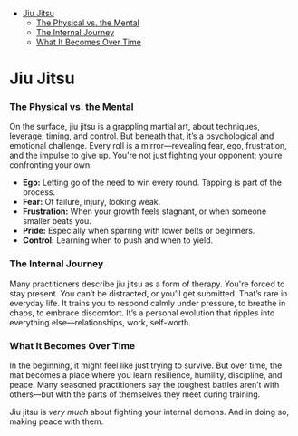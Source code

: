 - [Jiu Jitsu](#jiu-jitsu)
    - [The Physical vs. the Mental](#the-physical-vs-the-mental)
    - [The Internal Journey](#the-internal-journey)
    - [What It Becomes Over Time](#what-it-becomes-over-time)

# Jiu Jitsu

### The Physical vs. the Mental

On the surface, jiu jitsu is a grappling martial art, about techniques, leverage, timing, and control. But beneath that, it’s a psychological and emotional challenge. Every roll is a mirror—revealing fear, ego, frustration, and the impulse to give up. You're not just fighting your opponent; you’re confronting your own:

- **Ego:** Letting go of the need to win every round. Tapping is part of the process.
- **Fear:** Of failure, injury, looking weak.
- **Frustration:** When your growth feels stagnant, or when someone smaller beats you.
- **Pride:** Especially when sparring with lower belts or beginners.
- **Control:** Learning when to push and when to yield.

### The Internal Journey

Many practitioners describe jiu jitsu as a form of therapy. You're forced to stay present. You can’t be distracted, or you’ll get submitted. That’s rare in everyday life. It trains you to respond calmly under pressure, to breathe in chaos, to embrace discomfort. It’s a personal evolution that ripples into everything else—relationships, work, self-worth.

### What It Becomes Over Time

In the beginning, it might feel like just trying to survive. But over time, the mat becomes a place where you learn resilience, humility, discipline, and peace. Many seasoned practitioners say the toughest battles aren’t with others—but with the parts of themselves they meet during training.

Jiu jitsu is *very much* about fighting your internal demons. And in doing so, making peace with them.